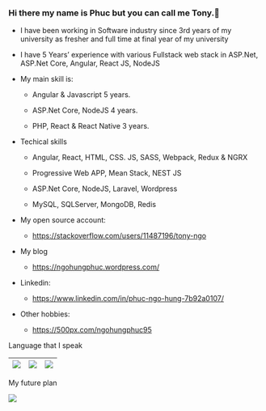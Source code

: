 ### Hi there my name is Phuc but you can call me Tony.👋

- I have been working in Software industry since 3rd years of my university as fresher and full time at final year of my university
- I have 5 Years’ experience with various Fullstack web stack in ASP.Net, ASP.Net Core, Angular, React JS, NodeJS
- My main skill is: 

  +	Angular & Javascript 5 years.
  
  +	ASP.Net Core, NodeJS 4 years.
  
  +	PHP, React & React Native 3 years.

- Techical skills

  +	Angular, React, HTML, CSS. JS, SASS, Webpack, Redux & NGRX

  +	Progressive Web APP, Mean Stack, NEST JS

  +	ASP.Net Core, NodeJS, Laravel, Wordpress

  +	MySQL, SQLServer, MongoDB, Redis

* My open source account:
  + https://stackoverflow.com/users/11487196/tony-ngo

* My blog
  + https://ngohungphuc.wordpress.com/

* Linkedin:
  + https://www.linkedin.com/in/phuc-ngo-hung-7b92a0107/

* Other hobbies:
  + https://500px.com/ngohungphuc95

Language that I speak

| <img src="https://ngohungphuc.files.wordpress.com/2020/06/uk.png?w=64"/> | <img src="https://ngohungphuc.files.wordpress.com/2020/06/flag-2.png?w=64"/> | <img src="https://ngohungphuc.files.wordpress.com/2020/06/flag-1.png?w=64"/> |
| ------ | ------ | ------ |

My future plan

<img src="https://ngohungphuc.files.wordpress.com/2020/06/flag-3.png?w=64"/>

<!--
**ngohungphuc/ngohungphuc** is a ✨ _special_ ✨ repository because its `README.md` (this file) appears on your GitHub profile.

Here are some ideas to get you started:

- 🔭 I’m currently working on ...
- 🌱 I’m currently learning ...
- 👯 I’m looking to collaborate on ...
- 🤔 I’m looking for help with ...
- 💬 Ask me about ...
- 📫 How to reach me: ...
- 😄 Pronouns: ...
- ⚡ Fun fact: ...
-->
